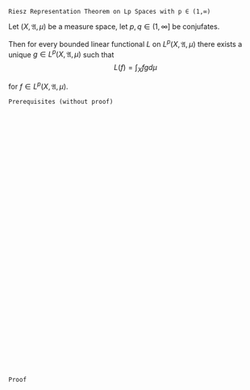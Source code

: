 ```
Riesz Representation Theorem on Lp Spaces with p ∈ (1,∞)
```

Let $(X, \mathfrak{A}, \mu)$ be a measure space, let $p,q\in(1,\infty]$ be conjufates.

Then for every bounded linear functional $L$ on $L^p(X, \mathfrak{A}, \mu)$ there exists a unique $g\in L^p(X, \mathfrak{A}, \mu)$ such that
$$
L(f) = \int_X fg d\mu
$$

for $f\in L^p(X, \mathfrak{A}, \mu)$.
```
Prerequisites (without proof)
```



<br>
<br>
<br>
<br>
<br>
<br>
<br>
<br>
<br>
<br>
<br>
<br>
<br>
<br>
<br>
<br>
<br>
<br>
<br>
<br>
<br>
<br>
<br>
<br>
<br>
<br>
<br>
<br>
<br>
<br>


```
Proof
```
